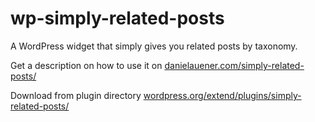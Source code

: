 wp-simply-related-posts
=======================

A WordPress widget that simply gives you related posts by taxonomy.

Get a description on how to use it on [danielauener.com/simply-related-posts/](http://www.danielauener.com/simply-related-posts)

Download from plugin directory [wordpress.org/extend/plugins/simply-related-posts/](http://wordpress.org/extend/plugins/simply-related-posts/)
